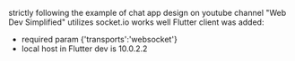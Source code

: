 strictly following the example of chat app design on youtube channel "Web Dev Simplified"
utilizes socket.io
works well
Flutter client was added:

- required param {'transports':'websocket'}
- local host in Flutter dev is 10.0.2.2
